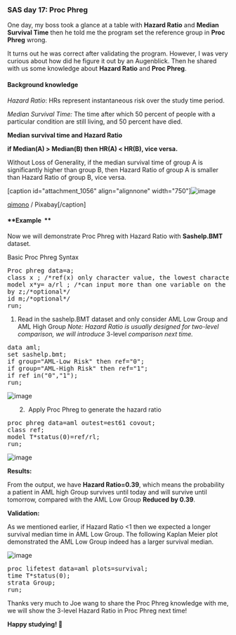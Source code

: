 
### SAS day 17: Proc Phreg

One day, my boss took a glance at a table with **Hazard Ratio** and **Median Survival Time** then he told me the program set the reference group in **Proc Phreg** wrong.

It turns out he was correct after validating the program. However, I was very curious about how did he figure it out by an Augenblick. Then he shared with us some knowledge about **Hazard Ratio** and **Proc Phreg**.

#### **Background knowledge**

*Hazard Ratio*: HRs represent instantaneous risk over the study time period.

*Median Survival Time:* The time after which 50 percent of people with a particular condition are still living, and 50 percent have died.

**Median survival time and Hazard Ratio** 

**if Median(A) > Median(B) then HR(A) < HR(B), vice versa.** 

Without Loss of Generality, if the median survival time of group A is significantly higher than group B, then Hazard Ratio of group A is smaller than Hazard Ratio of group B, vice versa.

[caption id="attachment_1056" align="alignnone" width="750"]![image](http://upload-images.jianshu.io/upload_images/8699364-607f96067e196651.jpg?imageMogr2/auto-orient/strip%7CimageView2/2/w/1240)

 [qimono](https://pixabay.com/users/qimono/) / Pixabay[/caption]

#### **Example  **

Now we will demonstrate Proc Phreg with Hazard Ratio with **Sashelp.BMT** dataset. 

Basic Proc Phreg Syntax

<pre class="EnlighterJSRAW" data-enlighter-language="sql" data-enlighter-highlight="2,4">Proc phreg data=a;
class x ; /*ref(x) only character value, the lowest character value is reference*/
model x*y= a/rl ; /*can input more than one variable on the RHS of the equation. rl:risk limit (eßt)*/
by z;/*optional*/ 
id m;/*optional*/
run;</pre>

1.  Read in the sashelp.BMT dataset and only consider AML Low Group and AML High Group
    *Note: Hazard Ratio is usually designed for two-level comparison,*
    *we will introduce* 3-level *comparison next time.*

<pre class="EnlighterJSRAW" data-enlighter-language="sql">data aml;
set sashelp.bmt;
if group="AML-Low Risk" then ref="0";
if group="AML-High Risk" then ref="1";
if ref in("0","1");
run;</pre>

![image](http://upload-images.jianshu.io/upload_images/8699364-34f88a4921b254ae.png?imageMogr2/auto-orient/strip%7CimageView2/2/w/1240)

       2.  Apply Proc Phreg to generate the hazard ratio

<pre class="EnlighterJSRAW" data-enlighter-language="sql" data-enlighter-highlight="2,3">proc phreg data=aml outest=est61 covout;
class ref;
model T*status(0)=ref/rl;
run;</pre>

![image](http://upload-images.jianshu.io/upload_images/8699364-f66ba7ff5c902281.png?imageMogr2/auto-orient/strip%7CimageView2/2/w/1240)

**Results:**

From the output, we have **Hazard Ratio=0.39**, which means the probability a patient in AML high Group survives until today and will survive until tomorrow, compared with the AML Low Group **Reduced by 0.39**.  

**Validation:**

As we mentioned earlier, if Hazard Ratio <1 then we expected a longer survival median time in AML Low Group. The following Kaplan Meier plot demonstrated the AML Low Group indeed has a larger survival median. 

![image](http://upload-images.jianshu.io/upload_images/8699364-84def8f5ace4cb07.png?imageMogr2/auto-orient/strip%7CimageView2/2/w/1240)

<pre class="EnlighterJSRAW" data-enlighter-language="python">proc lifetest data=aml plots=survival;
time T*status(0);
strata Group;
run;</pre>

Thanks very much to Joe wang to share the Proc Phreg knowledge with me, we will show the 3-level Hazard Ratio in Proc Phreg next time!

**Happy studying! 🐰**
